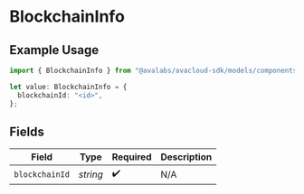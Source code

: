 # BlockchainInfo

## Example Usage

```typescript
import { BlockchainInfo } from "@avalabs/avacloud-sdk/models/components";

let value: BlockchainInfo = {
  blockchainId: "<id>",
};
```

## Fields

| Field              | Type               | Required           | Description        |
| ------------------ | ------------------ | ------------------ | ------------------ |
| `blockchainId`     | *string*           | :heavy_check_mark: | N/A                |
